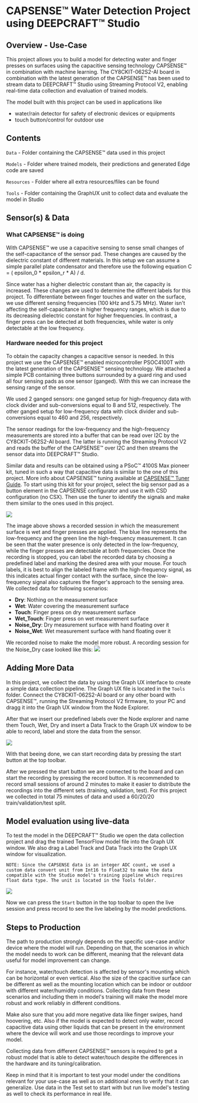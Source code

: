 # CAPSENSE&trade; Water Detection Project using DEEPCRAFT&trade; Studio

## Overview - Use-Case

This project allows you to build a model for detecting water and finger presses on surfaces using the capacitive sensing technology CAPSENSE&trade; in combination with machine learning.
The CY8CKIT-062S2-AI board in combination with the latest generation of the CAPSENSE&trade; has been used to stream data to DEEPCRAFT&trade; Studio using Streaming Protocol V2, enabling real-time data collection and evaluation of trained models.

The model built with this project can be used in applications like

- water/rain detector for safety of electronic devices or equipments
- touch button/control for outdoor use


## Contents

`Data` - Folder containing the CAPSENSE&trade; data used in this project

`Models` - Folder where trained models, their predictions and generated Edge code are saved

`Resources` - Folder where all extra resources/files can be found

`Tools` - Folder containing the GraphUX unit to collect data and evaluate the model in Studio


## Sensor(s) & Data

### What CAPSENSE&trade; is doing

With CAPSENSE&trade; we use a capacitive sensing to sense small changes of the self-capacitance of the sensor pad. These changes are caused by the dielectric constant of different materials.
In this setup we can assume a simple parallel plate condensator and therefore use the following equation C = ( epsilon_0 * epsilon_r * A) / d.

Since water has a higher dielectric constant than air, the capacity is increased. These changes are used to determine the different labels for this project.
To differentiate between finger touches and water on the surface, we use different sensing frequencies (100 kHz and 5.75 MHz). Water isn't affecting the self-capacitance in higher frequency ranges, 
which is due to its decreasing dielectric constant for higher frequencies. In contrast, a finger press can be detected at both frequencies, while water is only detectable at the low frequency.

### Hardware needed for this project

To obtain the capacity changes a capacitive sensor is needed. In this project we use the CAPSENSE&trade; enabled microcontroller PSOC4100T with the latest generation of the CAPSENSE&trade; sensing 
technology. We attached a simple PCB containing three buttons surrounded by a guard ring and used all four sensing pads as one sensor (ganged). With this we can increase the sensing range of the sensor.

We used 2 ganged sensors: one ganged setup for high-frequency data with clock divider and sub-conversions equal to 8 and 512, respectively. The other ganged setup for low-frequency data with clock divider 
and sub-conversions equal to 460 and 256, respectively.

The sensor readings for the low-frequency and the high-frequency measurements are stored into a buffer that can be read over I2C by the CY8CKIT-062S2-AI board.
The latter is running the Streaming Protocol V2 and reads the buffer of the CAPSENSE&trade; over I2C and then streams the sensor data into DEEPCRAFT&trade; Studio.

Similar data and results can be obtained using a PSoC&trade; 4100S Max pioneer kit, tuned in such a way that capacitive data is similar to the one of this project. More info about CAPSENSE&trade; tuning 
available at [CAPSENSE&trade; Tuner Guide](https://www.infineon.com/row/public/documents/30/96/infineon-modustoolbox-capsense-tuner-guide-software-en-09018a9080890355.pdf). To start using this kit for 
your project, select the big sensor pad as a button element in the CAPSENSE configurator and use it with CSD configuration (no CSX). Then use the tuner to identify the signals and make them similar to 
the ones used in this project.

![](/Resources/image1.png)

The image above shows a recorded session in which the measurement surface is wet and finger presses are applied. The blue line represents the low-frequency and the green line the high-frequency 
measurement. It can be seen that the water presence is only detected in the low-frequency, while the finger presses are detectable at both frequencies. Once the recording is stopped, you can label 
the recorded data by choosing a predefined label and marking the desired area with your mouse.
For touch labels, it is best to align the labeled frame with the high-frequency signal, as this indicates actual finger contact with the surface, since the low-frequency signal also captures the 
finger's approach to the sensing area. We collected data for following scenarios:

- **Dry**: Nothing on the measurement surface
- **Wet**: Water covering the measurement surface
- **Touch**: Finger press on dry measurement surface
- **Wet_Touch**: Finger press on wet measurement surface
- **Noise_Dry**: Dry measurement surface with hand floating over it
- **Noise_Wet**: Wet measurement surface with hand floating over it

We recorded noise to make the model more robust. A recording session for the Noise_Dry case looked like this:
![](/Resources/image2.png)


## Adding More Data

In this project, we collect the data by using the Graph UX interface to create a simple data collection pipeline. The Graph UX file is located in the `Tools` folder. 
Connect the CY8CKIT-062S2-AI board or any other board with CAPSENSE&trade;, running the Streaming Protocol V2 firmware, to your PC and dragg it into the Graph UX window from the Node Explorer.

After that we insert our predefined labels over the Node explorer and name them Touch, Wet, Dry
and insert a Data Track to the Graph UX window to be able to record, label and store the data from the sensor.

![](/Resources/image3.png)

With that beeing done, we can start recording data by pressing the start button at the top toolbar.

After we pressed the start button we are connected to the board and can start the recording by pressing the record button. It is recommended to record small sessions of around 2 minutes to 
make it easier to distribute the recordings into the different sets (training, validation, test). For this project we collected in total 75 minutes of data and used a 60/20/20 train/validation/test
split.




## Model evaluation using live-data

To test the model in the DEEPCRAFT&trade; Studio we open the data collection project and drag the trained TensorFlow model file into the Graph UX window. We also drag a Label Track and Data Track 
into the Graph UX window for visualization.

`NOTE: Since the CAPSENSE data is an integer ADC count, we used a custom data convert unit from Int16 to Float32 to make the data compatible with the Studio model's training pipeline which requires float data type. The unit is located in the Tools folder.`

![](/Resources/image4.png)

Now we can press the `Start` button in the top toolbar to open the live session and press record to see the live labeling by the model predictions. 


## Steps to Production

The path to production strongly depends on the specific use-case and/or device where the model will run. Depending on that, the scenarios in which the model needs to work can be different, meaning that 
the relevant data useful for model improvement can change.

For instance, water/touch detection is affected by sensor's mounting which can be horizontal or even vertical. Also the size of the cpacitive surface can be different as well as the mounting location 
which can be indoor or outdoor with different water/humidity conditions. Collecting data from these scenarios and including them in model's training will make the model more robust and work reliably in different conditions.

Make also sure that you add more negative data like finger swipes, hand hoovering, etc. Also if the model is expected to detect only water, record capacitive data using other liquids that can be 
present in the environment where the device will work and use those recordings to improve your model.

Collecting data from different CAPSENSE&trade; sensors is required to get a robust model that is able to detect water/touch despite the differences in the hardware and its tuning/calibration.

Keep in mind that it is important to test your model under the conditions relevant for your use-case as well as on additional ones to verify that it can generalize. Use data in the Test set to start 
with but run live model's testing as well to check its performance in real life.


